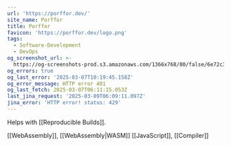 ```yaml
---
url: 'https://porffor.dev/'
site_name: Porffor
title: Porffor
favicon: 'https://porffor.dev/logo.png'
tags:
  - Software-Development
  - DevOps
og_screenshot_url: >-
  https://og-screenshots-prod.s3.amazonaws.com/1366x768/80/false/6e72c3d959b2de62eca1b9712d24dd4b1eb417270f70678c9f419bf640224bc0.jpeg
og_errors: true
og_last_error: '2025-03-07T10:19:45.158Z'
og_error_message: HTTP error 401
og_last_fetch: 2025-03-07T06:11:15.053Z
last_jina_request: '2025-03-09T06:09:11.097Z'
jina_error: 'HTTP error! status: 429'
---
```

Helps with [[Reproducible Builds]]. 

[[WebAssembly]], [[WebAssembly|WASM]]
[[JavaScript]], [[Compiler]]


